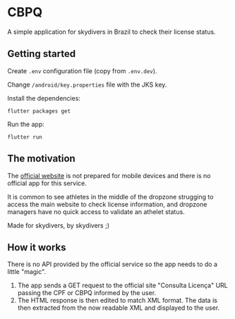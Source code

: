 # CBPQ

A simple application for skydivers in Brazil to check their license status.

## Getting started

Create `.env` configuration file (copy from `.env.dev`).

Change `/android/key.properties` file with the JKS key.

Install the dependencies:

```
flutter packages get
```

Run the app:

```
flutter run
```

## The motivation

The [official website](www.cbpq.org.br) is not prepared for mobile devices and there is no official app for this service.

It is common to see athletes in the middle of the dropzone strugging to access the main website to check license information, and dropzone managers have no quick access to validate an athelet status.

Made for skydivers, by skydivers ;)

## How it works

There is no API provided by the official service so the app needs to do a little "magic".

1. The app sends a GET request to the official site "Consulta Licença" URL passing the CPF or CBPQ informed by the user.
2. The HTML response is then edited to match XML format. The data is then extracted from the now readable XML and displayed to the user.
